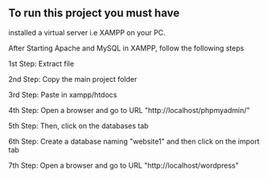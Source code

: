 To run this project you must have
 ---

installed a virtual server i.e XAMPP on your PC.

After Starting Apache and MySQL in XAMPP, follow the following steps

1st Step: Extract file

2nd Step: Copy the main project folder

3rd Step: Paste in xampp/htdocs

4th Step: Open a browser and go to URL "http://localhost/phpmyadmin/"

5th Step: Then, click on the databases tab

6th Step: Create a database naming "website1" and then click on the import tab

7th Step: Open a browser and go to URL "http://localhost/wordpress"

